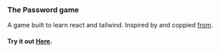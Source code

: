 ### The Password game
A game built to learn react and tailwind. 
Inspired by and coppied [from](https://neal.fun/password-game/).
#### Try it out [Here](http://ehayes2000.github.io/password-game).

